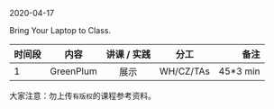 2020-04-17

Bring Your Laptop to Class. 


|  时间段  |  内容    | 讲课 / 实践     |  分工  |备注       |
| :---     |   :----:    |   :----:    |    :----:    |       ---: |
|    1     |  GreenPlum |  展示   |    WH/CZ/TAs     |   45*3 min     |



大家注意：勿上传``有版权``的课程参考资料。
